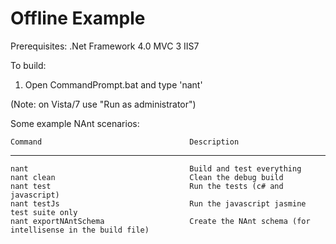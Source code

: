 
Offline Example
===============

Prerequisites:
    .Net Framework 4.0
    MVC 3
    IIS7

To build:

1.  Open CommandPrompt.bat and type 'nant'

(Note: on Vista/7 use "Run as administrator")


Some example NAnt scenarios:

    Command                                 Description
   -----------------------------------------------------

    nant                                    Build and test everything
    nant clean                              Clean the debug build
    nant test                               Run the tests (c# and javascript)
    nant testJs                             Run the javascript jasmine test suite only
    nant exportNAntSchema                   Create the NAnt schema (for intellisense in the build file)

